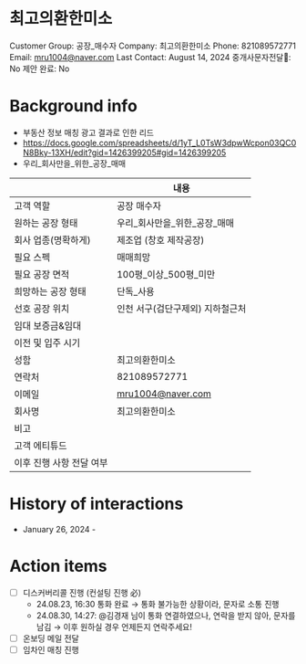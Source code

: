 # 최고의환한미소

Customer Group: 공장_매수자
Company: 최고의환한미소
Phone: 821089572771
Email: mru1004@naver.com
Last Contact: August 14, 2024
중개사문자전달📩: No
제안 완료: No

# Background info

- 부동산 정보 매칭 광고 결과로 인한 리드
- https://docs.google.com/spreadsheets/d/1yT_L0TsW3dpwWcpon03QC0N8Bky-13XH/edit?gid=1426399205#gid=1426399205
- 우리_회사만을_위한_공장_매매

|  | 내용 |
| --- | --- |
| 고객 역할 | 공장 매수자 |
| 원하는 공장 형태 | 우리_회사만을_위한_공장_매매 |
| 회사 업종(명확하게) | 제조업 (창호 제작공장) |
| 필요 스펙 | 매매희망 |
| 필요 공장 면적 | 100평_이상_500평_미만 |
| 희망하는 공장 형태 | 단독_사용 |
| 선호 공장 위치 | 인천 서구(검단구제외) 지하철근처 |
| 임대 보증금&임대 |  |
| 이전 및 입주 시기 |  |
| 성함 | 최고의환한미소 |
| 연락처 | 821089572771 |
| 이메일 | [mru1004@naver.com](mailto:mru1004@naver.com) |
| 회사명 | 최고의환한미소 |
| 비고 |  |
| 고객 에티튜드 |  |
| 이후 진행 사항 전달 여부 |  |

# History of interactions

- January 26, 2024 -

# Action items

- [ ]  디스커버리콜 진행 (컨설팅 진행 必)
    - 24.08.23, 16:30 통화 완료 → 통화 불가능한 상황이라, 문자로 소통 진행
    - 24.08.30, 14:27: @김경재 님이 통화 연결하였으나, 연락을 받지 않아, 문자를 남김 → 이후 원하실 경우 언제든지 연락주세요!
- [ ]  온보딩 메일 전달
- [ ]  임차인 매칭 진행